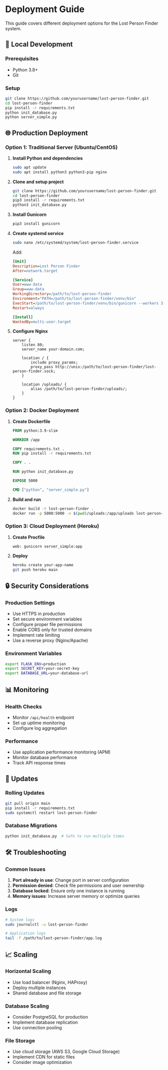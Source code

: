 # Deployment Guide

This guide covers different deployment options for the Lost Person Finder system.

## 🚀 Local Development

### Prerequisites
- Python 3.8+
- Git

### Setup
```bash
git clone https://github.com/yourusername/lost-person-finder.git
cd lost-person-finder
pip install -r requirements.txt
python init_database.py
python server_simple.py
```

## 🌐 Production Deployment

### Option 1: Traditional Server (Ubuntu/CentOS)

1. **Install Python and dependencies**
   ```bash
   sudo apt update
   sudo apt install python3 python3-pip nginx
   ```

2. **Clone and setup project**
   ```bash
   git clone https://github.com/yourusername/lost-person-finder.git
   cd lost-person-finder
   pip3 install -r requirements.txt
   python3 init_database.py
   ```

3. **Install Gunicorn**
   ```bash
   pip3 install gunicorn
   ```

4. **Create systemd service**
   ```bash
   sudo nano /etc/systemd/system/lost-person-finder.service
   ```
   
   Add:
   ```ini
   [Unit]
   Description=Lost Person Finder
   After=network.target

   [Service]
   User=www-data
   Group=www-data
   WorkingDirectory=/path/to/lost-person-finder
   Environment="PATH=/path/to/lost-person-finder/venv/bin"
   ExecStart=/path/to/lost-person-finder/venv/bin/gunicorn --workers 3 --bind unix:lost-person-finder.sock -m 007 server_simple:app
   Restart=always

   [Install]
   WantedBy=multi-user.target
   ```

5. **Configure Nginx**
   ```nginx
   server {
       listen 80;
       server_name your-domain.com;

       location / {
           include proxy_params;
           proxy_pass http://unix:/path/to/lost-person-finder/lost-person-finder.sock;
       }

       location /uploads/ {
           alias /path/to/lost-person-finder/uploads/;
       }
   }
   ```

### Option 2: Docker Deployment

1. **Create Dockerfile**
   ```dockerfile
   FROM python:3.9-slim

   WORKDIR /app

   COPY requirements.txt .
   RUN pip install -r requirements.txt

   COPY . .

   RUN python init_database.py

   EXPOSE 5000

   CMD ["python", "server_simple.py"]
   ```

2. **Build and run**
   ```bash
   docker build -t lost-person-finder .
   docker run -p 5000:5000 -v $(pwd)/uploads:/app/uploads lost-person-finder
   ```

### Option 3: Cloud Deployment (Heroku)

1. **Create Procfile**
   ```
   web: gunicorn server_simple:app
   ```

2. **Deploy**
   ```bash
   heroku create your-app-name
   git push heroku main
   ```

## 🔒 Security Considerations

### Production Settings
- Use HTTPS in production
- Set secure environment variables
- Configure proper file permissions
- Enable CORS only for trusted domains
- Implement rate limiting
- Use a reverse proxy (Nginx/Apache)

### Environment Variables
```bash
export FLASK_ENV=production
export SECRET_KEY=your-secret-key
export DATABASE_URL=your-database-url
```

## 📊 Monitoring

### Health Checks
- Monitor `/api/health` endpoint
- Set up uptime monitoring
- Configure log aggregation

### Performance
- Use application performance monitoring (APM)
- Monitor database performance
- Track API response times

## 🔄 Updates

### Rolling Updates
```bash
git pull origin main
pip install -r requirements.txt
sudo systemctl restart lost-person-finder
```

### Database Migrations
```bash
python init_database.py  # Safe to run multiple times
```

## 🛠️ Troubleshooting

### Common Issues
1. **Port already in use**: Change port in server configuration
2. **Permission denied**: Check file permissions and user ownership
3. **Database locked**: Ensure only one instance is running
4. **Memory issues**: Increase server memory or optimize queries

### Logs
```bash
# System logs
sudo journalctl -u lost-person-finder

# Application logs
tail -f /path/to/lost-person-finder/app.log
```

## 📈 Scaling

### Horizontal Scaling
- Use load balancer (Nginx, HAProxy)
- Deploy multiple instances
- Shared database and file storage

### Database Scaling
- Consider PostgreSQL for production
- Implement database replication
- Use connection pooling

### File Storage
- Use cloud storage (AWS S3, Google Cloud Storage)
- Implement CDN for static files
- Consider image optimization